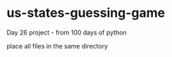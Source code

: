 # us-states-guessing-game
Day 26 project - from 100 days of python

place all files in the same directory
